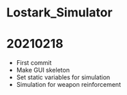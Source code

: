 # Lostark_Simulator
 
# 20210218
 - First commit
 - Make GUI skeleton
 - Set static variables for simulation
 - Simulation for weapon reinforcement
